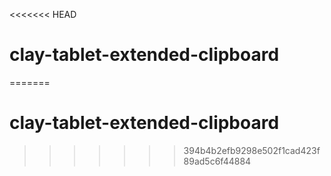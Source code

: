 <<<<<<< HEAD
# clay-tablet-extended-clipboard
=======
# clay-tablet-extended-clipboard
>>>>>>> 394b4b2efb9298e502f1cad423f89ad5c6f44884
